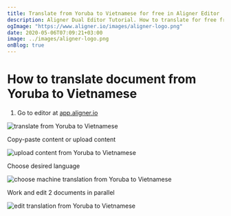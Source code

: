 ```yaml
---
title: Translate from Yoruba to Vietnamese for free in Aligner Editor
description: Aligner Dual Editor Tutorial. How to translate for free from Yoruba to Vietnamese. Aligner is multilingual document management platform. 
ogImage: "https://www.aligner.io/images/aligner-logo.png"
date: 2020-05-06T07:09:21+03:00
image: ../images/aligner-logo.png
onBlog: true
---
```


# How to translate document from Yoruba to Vietnamese

1. Go to editor at [app.aligner.io](https://app.aligner.io "Aligner App web page")

![translate from Yoruba to Vietnamese](../aligner-blank-editor.png "translate from Yoruba to Vietnamese")

Copy-paste content or upload content

![upload content from Yoruba to Vietnamese](../aligner-uploaded-document.png "upload content from Yoruba to Vietnamese")

Choose desired language

![choose machine translation from Yoruba to Vietnamese](../aligner-language-dropdown.png "choose machine translation from Yoruba to Vietnamese")

Work and edit 2 documents in parallel

![edit translation from Yoruba to Vietnamese](../aligner-double-sitded-editor.png "edit translation from Yoruba to Vietnamese")


